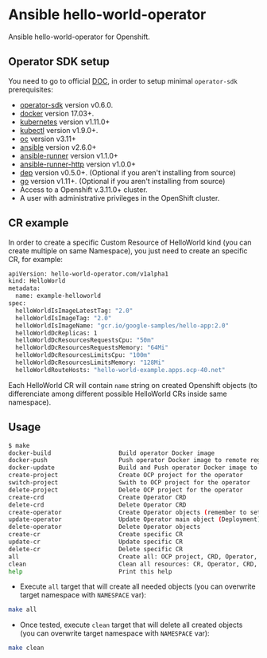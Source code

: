 # Ansible hello-world-operator

Ansible hello-world-operator for Openshift.

## Operator SDK setup

You need to go to official [DOC](https://github.com/operator-framework/operator-sdk/blob/master/doc/ansible/user-guide.md), in order to setup minimal `operator-sdk` prerequisites:

- [operator-sdk] version v0.6.0.
- [docker][docker_tool] version 17.03+.
- [kubernetes] version v1.11.0+
- [kubectl][kubectl_tool] version v1.9.0+.
- [oc][oc_tool] version v3.11+
- [ansible][ansible_tool] version v2.6.0+
- [ansible-runner][ansible_runner_tool] version v1.1.0+
- [ansible-runner-http][ansible_runner_http_plugin] version v1.0.0+
- [dep][dep_tool] version v0.5.0+. (Optional if you aren't installing from source)
- [go][go_tool] version v1.11+. (Optional if you aren't installing from source)
- Access to a Openshift v.3.11.0+ cluster.
- A user with administrative privileges in the OpenShift cluster.

## CR example

In order to create a specific Custom Resource of HelloWorld kind (you can create multiple on same Namespace), you just need to create an specific CR, for example:
 
```bash
apiVersion: hello-world-operator.com/v1alpha1
kind: HelloWorld
metadata:
  name: example-helloworld
spec:
  helloWorldIsImageLatestTag: "2.0"
  helloWorldIsImageTag: "2.0"
  helloWorldIsImageName: "gcr.io/google-samples/hello-app:2.0"
  helloWorldDcReplicas: 1
  helloWorldDcResourcesRequestsCpu: "50m"
  helloWorldDcResourcesRequestsMemory: "64Mi"
  helloWorldDcResourcesLimitsCpu: "100m"
  helloWorldDcResourcesLimitsMemory: "128Mi"
  helloWorldRouteHosts: "hello-world-example.apps.ocp-40.net"
```

Each HelloWorld CR will contain `name` string on created Openshift objects (to differenciate among different possible HelloWorld CRs inside same namespace).
 
## Usage

```bash
$ make
docker-build                   Build operator Docker image
docker-push                    Push operator Docker image to remote registry
docker-update                  Build and Push operator Docker image to remote registry
create-project                 Create OCP project for the operator
switch-project                 Swith to OCP project for the operator
delete-project                 Delete OCP project for the operator
create-crd                     Create Operator CRD
delete-crd                     Delete Operator CRD
create-operator                Create Operator objects (remember to set correct image on deploy/operator.yaml)
update-operator                Update Operator main object (Deployment)
delete-operator                Delete Operator objects
create-cr                      Create specific CR
update-cr                      Update specific CR
delete-cr                      Delete specific CR
all                            Create all: OCP project, CRD, Operator, CR
clean                          Clean all resources: CR, Operator, CRD, OCP project
help                           Print this help
```

* Execute `all` target that will create all needed objects (you can overwrite target namespace with `NAMESPACE` var):

```bash
make all
```

* Once tested, execute `clean` target that will delete all created objects (you can overwrite target namespace with `NAMESPACE` var):

```bash
make clean
```

[operator-sdk]:https://github.com/operator-framework/operator-sdk
[docker_tool]:https://docs.docker.com/install/
[ansible_tool]:https://docs.ansible.com/ansible/latest/index.html
[ansible_runner_tool]:https://ansible-runner.readthedocs.io/en/latest/install.html
[ansible_runner_http_plugin]:https://github.com/ansible/ansible-runner-http
[dep_tool]:https://golang.github.io/dep/docs/installation.html
[go_tool]:https://golang.org/
[kubernetes]:https://kubernetes.io/
[kubectl_tool]:https://kubernetes.io/docs/tasks/tools/install-kubectl/
[oc_tool]:https://docs.okd.io/3.11/cli_reference/get_started_cli.html#cli-reference-get-started-cli
